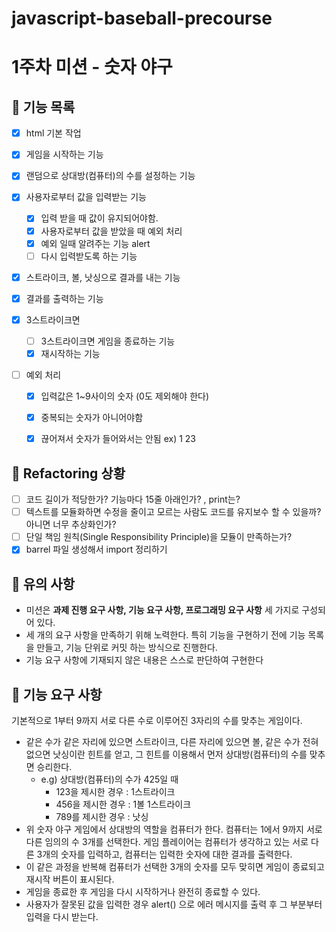 # javascript-baseball-precourse

# 1주차 미션 - 숫자 야구

## 🚀 기능 목록

- [x] html 기본 작업

- [x] 게임을 시작하는 기능
- [x] 랜덤으로 상대방(컴퓨터)의 수를 설정하는 기능
- [x] 사용자로부터 값을 입력받는 기능
  - [x] 입력 받을 때 값이 유지되어야함.
  - [x] 사용자로부터 값을 받았을 때 예외 처리
  - [x] 예외 일때 알려주는 기능 alert
  - [ ] 다시 입력받도록 하는 기능
- [x] 스트라이크, 볼, 낫싱으로 결과를 내는 기능
- [x] 결과를 출력하는 기능
- [x] 3스트라이크면
  - [ ] 3스트라이크면 게임을 종료하는 기능
  - [x] 재시작하는 기능
- [ ] 예외 처리
  - [x] 입력값은 1~9사이의 숫자 (0도 제외해야 한다)
  - [x] 중복되는 숫자가 아니어야함
  - [x] 끊어져서 숫자가 들어와서는 안됨 ex) 1 23


## 🚀 Refactoring 상황

- [ ] 코드 길이가 적당한가? 기능마다 15줄 아래인가? , print는?
- [ ] 텍스트를 모듈화하면 수정을 줄이고 모르는 사람도 코드를 유지보수 할 수 있을까? 아니면 너무 추상화인가?
- [ ] 단일 책임 원칙(Single Responsibility Principle)을 모듈이 만족하는가?
- [x] barrel 파일 생성해서 import 정리하기

## 🚀 유의 사항

- 미션은 **과제 진행 요구 사항, 기능 요구 사항, 프로그래밍 요구 사항** 세 가지로 구성되어 있다.
- 세 개의 요구 사항을 만족하기 위해 노력한다. 특히 기능을 구현하기 전에 기능 목록을 만들고, 기능 단위로 커밋 하는 방식으로 진행한다.
- 기능 요구 사항에 기재되지 않은 내용은 스스로 판단하여 구현한다

## 🚀 기능 요구 사항

기본적으로 1부터 9까지 서로 다른 수로 이루어진 3자리의 수를 맞추는 게임이다.

- 같은 수가 같은 자리에 있으면 스트라이크, 다른 자리에 있으면 볼, 같은 수가 전혀 없으면 낫싱이란 힌트를 얻고, 그 힌트를 이용해서 먼저 상대방(컴퓨터)의 수를 맞추면 승리한다.
  - e.g) 상대방(컴퓨터)의 수가 425일 때
    - 123을 제시한 경우 : 1스트라이크
    - 456을 제시한 경우 : 1볼 1스트라이크
    - 789를 제시한 경우 : 낫싱
- 위 숫자 야구 게임에서 상대방의 역할을 컴퓨터가 한다. 컴퓨터는 1에서 9까지 서로 다른 임의의 수 3개를 선택한다. 게임 플레이어는 컴퓨터가 생각하고 있는 서로 다른 3개의 숫자를 입력하고, 컴퓨터는 입력한 숫자에 대한
  결과를 출력한다.
- 이 같은 과정을 반복해 컴퓨터가 선택한 3개의 숫자를 모두 맞히면 게임이 종료되고 재시작 버튼이 표시된다.
- 게임을 종료한 후 게임을 다시 시작하거나 완전히 종료할 수 있다.
- 사용자가 잘못된 값을 입력한 경우 alert() 으로 에러 메시지를 출력 후 그 부분부터 입력을 다시 받는다.
